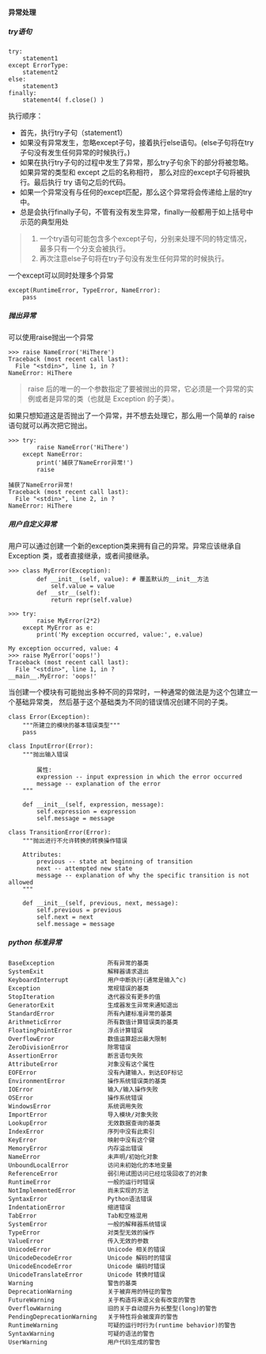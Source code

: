 #### 异常处理

##### try语句
```
try:
    statement1
except ErrorType:
    statement2
else:
    statement3
finally:
    statement4( f.close() )
```
执行顺序：
* 首先，执行try子句（statement1）
* 如果没有异常发生，忽略except子句，接着执行else语句。(else子句将在try子句没有发生任何异常的时候执行。)
* 如果在执行try子句的过程中发生了异常，那么try子句余下的部分将被忽略。如果异常的类型和 except 之后的名称相符，
  那么对应的except子句将被执行。最后执行 try 语句之后的代码。
* 如果一个异常没有与任何的except匹配，那么这个异常将会传递给上层的try中。
* 总是会执行finally子句，不管有没有发生异常，finally一般都用于如上括号中示范的典型用处
> 1. 一个try语句可能包含多个except子句，分别来处理不同的特定情况，最多只有一个分支会被执行。
> 2. 再次注意else子句将在try子句没有发生任何异常的时候执行。

一个except可以同时处理多个异常
```
except(RuntimeError, TypeError, NameError):
    pass
```

##### 抛出异常
可以使用raise抛出一个异常
```
>>> raise NameError('HiThere')
Traceback (most recent call last):
  File "<stdin>", line 1, in ?
NameError: HiThere
```
> raise 后的唯一的一个参数指定了要被抛出的异常，它必须是一个异常的实例或者是异常的类（也就是 Exception 的子类）。

如果只想知道这是否抛出了一个异常，并不想去处理它，那么用一个简单的 raise 语句就可以再次把它抛出。
```
>>> try:
        raise NameError('HiThere')
    except NameError:
        print('捕获了NameError异常!')
        raise

捕获了NameError异常!
Traceback (most recent call last):
  File "<stdin>", line 2, in ?
NameError: HiThere
```

##### 用户自定义异常
用户可以通过创建一个新的exception类来拥有自己的异常。异常应该继承自 Exception 类，或者直接继承，或者间接继承。
```
>>> class MyError(Exception):
        def __init__(self, value): # 覆盖默认的__init__方法
            self.value = value
        def __str__(self):
            return repr(self.value)

>>> try:
        raise MyError(2*2)
    except MyError as e:
        print('My exception occurred, value:', e.value)

My exception occurred, value: 4
>>> raise MyError('oops!')
Traceback (most recent call last):
  File "<stdin>", line 1, in ?
__main__.MyError: 'oops!'
```
当创建一个模块有可能抛出多种不同的异常时，一种通常的做法是为这个包建立一个基础异常类，
然后基于这个基础类为不同的错误情况创建不同的子类。
```
class Error(Exception):
    """所建立的模块的基本错误类型"""
    pass

class InputError(Error):
    """抛出输入错误

        属性:
        expression -- input expression in which the error occurred
        message -- explanation of the error
    """

    def __init__(self, expression, message):
        self.expression = expression
        self.message = message

class TransitionError(Error):
    """抛出进行不允许转换的转换操作错误

    Attributes:
        previous -- state at beginning of transition
        next -- attempted new state
        message -- explanation of why the specific transition is not allowed
    """

    def __init__(self, previous, next, message):
        self.previous = previous
        self.next = next
        self.message = message
```


##### python 标准异常

```
BaseException               所有异常的基类
SystemExit                  解释器请求退出
KeyboardInterrupt           用户中断执行(通常是输入^c)
Exception                   常规错误的基类
StopIteration               迭代器没有更多的值
GeneratorExit               生成器发生异常来通知退出
StandardError               所有內建标准异常的基类
ArithmeticError             所有数值计算错误类的基类
FloatingPointError          浮点计算错误
OverflowError               数值运算超出最大限制
ZeroDivisionError           除零错误
AssertionError              断言语句失败
AttributeError              对象没有这个属性
EOFError                    没有內建输入，到达EOF标记
EnvironmentError            操作系统错误类的基类
IOError                     输入/输入操作失败
OSError                     操作系统错误
WindowsError                系统调用失败
ImportError                 导入模块/对象失败
LookupError                 无效数据查询的基类
IndexError                  序列中没有此索引
KeyError                    映射中没有这个键
MemoryError                 内存溢出错误
NameError                   未声明/初始化对象
UnboundLocalError           访问未初始化的本地变量
ReferenceError              弱引用试图访问已经垃圾回收了的对象
RuntimeError                一般的运行时错误
NotImplementedError         尚未实现的方法 
SyntaxError                 Python语法错误
IndentationError            缩进错误
TabError                    Tab和空格混用
SystemError                 一般的解释器系统错误
TypeError                   对类型无效的操作
ValueError                  传入无效的参数
UnicodeError                Unicode 相关的错误
UnicodeDecodeError          Unicode 解码时的错误
UnicodeEncodeError          Unicode 编码时错误
UnicodeTranslateError       Unicode 转换时错误
Warning                     警告的基类
DeprecationWarning          关于被弃用的特征的警告
FutureWarning               关于构造将来语义会有改变的警告
OverflowWarning             旧的关于自动提升为长整型(long)的警告
PendingDeprecationWarning   关于特性将会被废弃的警告
RuntimeWarning              可疑的运行时行为(runtime behavior)的警告
SyntaxWarning               可疑的语法的警告
UserWarning                 用户代码生成的警告
```
